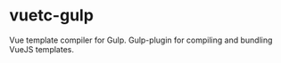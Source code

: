 # vuetc-gulp
Vue template compiler for Gulp. Gulp-plugin for compiling and bundling VueJS templates.

